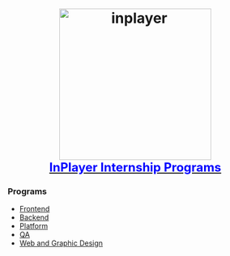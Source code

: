 <h1 align="center">
  <a target="_blank" href="https://inplayer-org.github.io/inplayer-ui/">
    <img src="https://assets.inplayer.com/images/inplayer-256.png" alt="inplayer" title="InPlayer" width="300">
    <br />
    <span style="font-size: 1.5rem; color: blue">InPlayer Internship Programs</span>
  </a>
</h1>

### Programs

- [Frontend](https://github.com/inplayer-org/inplayer-intership/blob/master/frontend.md)
- [Backend](https://github.com/inplayer-org/inplayer-intership/blob/master/backend.md)
- [Platform](https://github.com/inplayer-org/inplayer-intership/blob/master/platform.md)
- [QA](https://github.com/inplayer-org/inplayer-intership/blob/master/qa.md)
- [Web and Graphic Design](https://github.com/inplayer-org/inplayer-intership/blob/master/webdesign.md)

